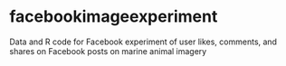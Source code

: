 # facebookimageexperiment
Data and R code for Facebook experiment of user likes, comments, and shares on Facebook posts on marine animal imagery
